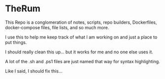 # TheRum
This Repo is a conglomeration of notes, scripts, repo builders, Dockerfiles, docker-compose files, file lists, and so much more. 

I use this to help me keep track of what I am working on and just a place to put things.  

I should really clean this up... but it works for me and no one else uses it.

A lot of the .sh and .ps1 files are just named that way for syntax highlighting. 

Like I said, I should fix this...
